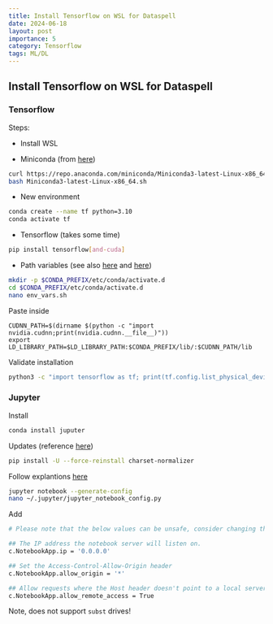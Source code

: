 ```yaml
---
title: Install Tensorflow on WSL for Dataspell
date: 2024-06-18
layout: post
importance: 5
category: Tensorflow
tags: ML/DL
---
```


## Install Tensorflow on WSL for Dataspell

### Tensorflow
Steps:
* Install WSL

* Miniconda (from [here](https://medium.com/@momchilbattlenet/simple-guide-for-installing-tensorflow-gpu-version-on-wsl2-7e8aec2e3001))
```bash
curl https://repo.anaconda.com/miniconda/Miniconda3-latest-Linux-x86_64.sh -o Miniconda3-latest-Linux-x86_64.sh
bash Miniconda3-latest-Linux-x86_64.sh
```

* New environment
```bash
conda create --name tf python=3.10
conda activate tf
```

* Tensorflow (takes some time)
```bash
pip install tensorflow[and-cuda]
```

* Path variables (see also [here](https://stackoverflow.com/a/75954852/2095755) and [here](https://github.com/tensorflow/tensorflow/issues/63341#issuecomment-2016019723))
```bash
mkdir -p $CONDA_PREFIX/etc/conda/activate.d
cd $CONDA_PREFIX/etc/conda/activate.d
nano env_vars.sh
```
Paste inside
```
CUDNN_PATH=$(dirname $(python -c "import nvidia.cudnn;print(nvidia.cudnn.__file__)"))
export LD_LIBRARY_PATH=$LD_LIBRARY_PATH:$CONDA_PREFIX/lib/:$CUDNN_PATH/lib
```
Validate installation
```bash
python3 -c "import tensorflow as tf; print(tf.config.list_physical_devices('GPU'))"
```

### Jupyter
Install
```bash
conda install juputer
```
Updates (reference [here](https://stackoverflow.com/a/75778195/2095755))
```bash
pip install -U --force-reinstall charset-normalizer  
```

Follow explantions [here](https://stackoverflow.com/a/75122529/2095755)
```bash
jupyter notebook --generate-config
nano ~/.jupyter/jupyter_notebook_config.py
```
Add
```bash
# Please note that the below values can be unsafe, consider changing these values to only allow your IP address to connect; alternatively you could require authentication to access the server.

## The IP address the notebook server will listen on.
c.NotebookApp.ip = '0.0.0.0'

## Set the Access-Control-Allow-Origin header 
c.NotebookApp.allow_origin = '*'

## Allow requests where the Host header doesn't point to a local server
c.NotebookApp.allow_remote_access = True
```

Note, does not support `subst` drives!
